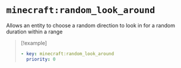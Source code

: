 # `minecraft:random_look_around`

Allows an entity to choose a random direction to look in for a random duration within a range

> [!example]
> ```yaml
> - key: minecraft:random_look_around
>   priority: 0
> ```
